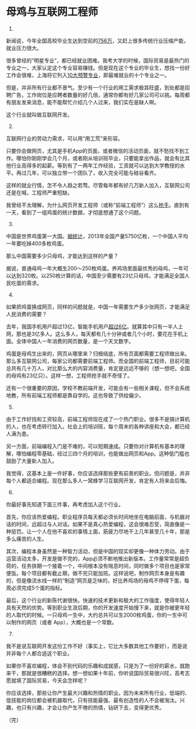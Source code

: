 # 母鸡与互联网工程师

1.

新闻说，今年全国高校毕业生达到空前的[756万](http://politics.people.com.cn/n1/2016/0523/c1001-28370385.html)，又赶上很多传统行业压缩产能，就业压力很大。

很多曾经的“明星专业”，都已经就业困难。我考大学的时候，国际贸易是最热门的专业之一，大家认定这个专业容易赚钱。但是现在这个专业的毕业生，想找一份好工作会很难，上海将它列入[10大预警专业](http://sh.eastday.com/m/20160613/u1a9435812.html)，即最难就业的十个专业之一。

但是，并非所有行业都不景气。至少有一个行业的用工需求极其旺盛，到处都是招聘广告，工作岗位是应聘者数量的好几倍，通常你都有好几家公司可以挑。每周都有朋友发来消息，能不能帮忙介绍几个人过来，我们实在是缺人啊。

这个行业就叫做互联网开发。

2.

互联网行业的劳动力需求，可以用“用工荒”来形容。

只要你会做网页，尤其是手机App的页面，或者微信的活动页面，就不愁找不到工作。哪怕你刚刚学会几个月，或者刚从培训班毕业，只要能拿出作品，就会有比其他行业高得多的起薪。等到有了一两年工作经验，工资就可以达到大学教授的水平。再过几年，可以独立带一个团队了，收入完全可能与硅谷看齐。

这样的就业行情，怎不令人趋之若骛。尽管每年都有好几万新人加入，互联网公司还是在喊，工程师严重短缺。

我曾经不太理解，为什么网页开发工程师（或称“前端工程师”）这么[抢手](https://www.zhihu.com/question/19923687)。直到有一天，看到了一组鸡蛋的统计数据，才彻底想通了这个问题。

3.

中国是世界鸡蛋第一大国。[据统计](http://www.feedtrade.com.cn/livestock/poultry/2016-01-22/2178089.html)，2013年全国产量5750亿枚，一个中国人平均一年要吃掉400多枚鸡蛋。

那么中国需要多少只母鸡，才能达到这样的产量？

据说，普通母鸡一年大概生200～250枚鸡蛋。养鸡场里面最优秀的母鸡，一年可以达到320枚。以250枚计算的话，中国至少需要有23亿只母鸡，才能满足全国人民吃蛋的需求。

4.

如果把鸡蛋换成网页，同样的问题就是，中国一年需要生产多少张网页，才能满足人民消费的需要？

去年，我国手机用户超过13亿，智能手机用户[超过6亿](0http://www.iimedia.cn/mobile41787.html)。就算其中只有一半人上网，那也是3亿多人。这么多人，每天都有几十分钟或者几个小时，要花在手机上面。全体中国人一年消费的网页数量，是一个天文数字。

鸡蛋是母鸡生出来的，网页从哪里来？归根结底，所有页面都需要工程师做出来。那么多互联网公司，每家公司都需要前端工程师。而全国的前端工程师，目前可能总共有几十万人，对比那么大的内容消费量，肯定是远远不够的（想一想吧，全国的母鸡有23亿只）。这样一想，工程师抢手就不奇怪了。

还有一个很重要的原因，学校不教前端开发，可能会有一些相关课程，但不会系统地教，所有前端工程师都是靠自学的。这也导致了供给偏少。

5.

由于工作好找和工资较高，前端工程师现在成了一个热门职业。很多不是搞计算机的人，也在考虑转行加入。社会上的培训班，每个周末的各种讲座和大会，都已经人满为患。

另一方面，前端编程入门是不难的，可以短期速成。只要你对计算机有基本的理解，哪怕编程零基础，经过三四个月的培训，也能做出网页和App。这种低门槛也鼓励了大量新人加入。

我觉得，这基本上是一件好事，你应该选择那些更有前景的职业。但问题是，并非每个人都适合编程。现在那么多人一窝蜂学习互联网开发，肯定有人将来会后悔。

6.

你最好事先知道下面三件事，再考虑加入这个行业。

首先，你应该热爱编程。职业程序员每天都必须长时间地坐在电脑前面，与机器对话的时间，远超过与人对话。如果不是真心热爱编程，这会很难忍受，简直像是一种惩罚。让一个人在他不喜欢的事情上面，筋疲力尽地干上几年甚至几十年，那是多么痛苦的人生。

其次，编程本身虽然是一种智力活动，但是中国的现实却更像一种体力劳动。由于运营活动太多，开发是做不完的，App必须不断地推出新版本。工作量常常是超负荷的，任务排期一个接着一个，中间根本没有喘息时间，同时做多个项目也是家常便饭。每个项目都有截止期，做不完只能加班。这样说吧，制作网页本身是有趣的，但是像流水线一样的“制造”网页是乏味的，好比养鸡场的母鸡不停得下蛋，每周必须完成5个蛋的指标。

最后，这个行业的新陈代谢很快。快速的技术更新和极大的工作强度，使得年轻人具有天然的优势。等到职业生涯后期，你的开发速度开始慢下来，就是你被更年轻的人取代的时候。一只母鸡一生中，大约总共可以生2000枚鸡蛋，你的一生中可以制作的网页（或者 App），大概也是一个常数。

7.

我不是说互联网开发这份工作不好（事实上，它比大多数其他工作要好），而是说并非每个人都合适这个职业。

如果你不喜欢编程，体会不到代码的乐趣和成就感，只是为了一份好的薪水，就跑来干，那就是很糟糕的选择。想一想如果十年前，你听说国际贸易很兴旺，高考志愿就填了国际贸易，今天会怎样呢？

你应该选择，那些让你产生最大兴趣和热情的职业。因为未来所有行业，低端的、低技能的岗位都会被机器取代，只有技能最强、最有创造性的人不会被淘汰。兴趣，也只有兴趣，才会让你产生不倦的热情，钻研下去，变得更优秀。

（完）
